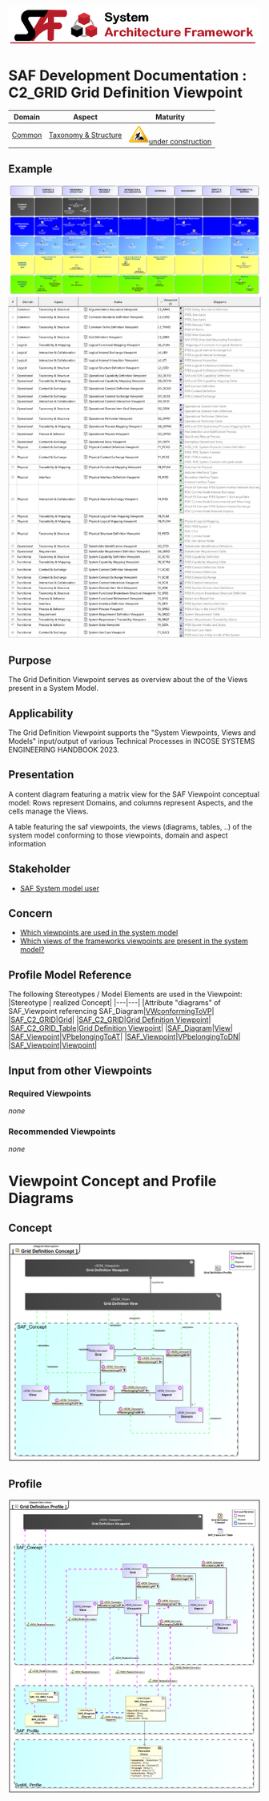 ![System Architecture Framework](../../diagrams/Banner_SAF.png)
# SAF Development Documentation : **C2_GRID** Grid Definition Viewpoint
|**Domain**|**Aspect**|**Maturity**|
| --- | --- | --- |
|[Common](../../domains.md#Domain-Common)|[Taxonomy & Structure](../../aspects.md#Aspect-Taxonomy-&-Structure)|![Under Construction](../../diagrams/Under_construction_icon-yellow.svg )[under construction](../../using-saf/maturity.md#under-construction)|
## Example
![Grid-Definition-Viewpoint-primary-example.svg](../../diagrams/vp-examples/Grid-Definition-Viewpoint-primary-example.svg)
![Grid-Definition-Viewpoint-primary-example-1.svg](../../diagrams/vp-examples/Grid-Definition-Viewpoint-primary-example-1.svg)
## Purpose
The Grid Definition Viewpoint serves as overview about the of the Views present in a System Model.
## Applicability
The Grid Definition Viewpoint supports the "System Viewpoints, Views and Models" input/output of various Technical Processes in INCOSE SYSTEMS ENGINEERING HANDBOOK 2023.
## Presentation
A content diagram featuring a matrix view for the SAF Viewpoint conceptual model: Rows represent Domains, and columns represent Aspects, and the cells manage the Views.

A table featuring the saf viewpoints, the views (diagrams, tables, ..) of the system model conforming to those viewpoints, domain and aspect information

## Stakeholder
* [SAF System model user](../../stakeholders.md#SAF-System-model-user)
## Concern
* [Which viewpoints are used in the system model](../../concerns.md#_2021x_2_8710274_1696579743010_350358_24968)
* [Which views of the frameworks viewpoints are present in the system model?](../../concerns.md#_2024x_26f0132_1719133841790_534930_15826)
## Profile Model Reference
The following Stereotypes / Model Elements are used in the Viewpoint:
|Stereotype | realized Concept|
|---|---|
|Attribute "diagrams" of SAF_Viewpoint referencing SAF_Diagram|[VWconformingToVP](../concept/concepts.md#VWconformingToVP)|
|[SAF_C2_GRID](../../stereotypes.md#SAF_C2_GRID)|[Grid](../concept/concepts.md#Grid)|
|[SAF_C2_GRID](../../stereotypes.md#SAF_C2_GRID)|[Grid Definition Viewpoint](../concept/concepts.md#Grid-Definition-Viewpoint)|
|[SAF_C2_GRID_Table](../../stereotypes.md#SAF_C2_GRID_Table)|[Grid Definition Viewpoint](../concept/concepts.md#Grid-Definition-Viewpoint)|
|[SAF_Diagram](../../stereotypes.md#SAF_Diagram)|[View](../concept/concepts.md#View)|
|[SAF_Viewpoint](../../stereotypes.md#SAF_Viewpoint)|[VPbelongingToAT](../concept/concepts.md#VPbelongingToAT)|
|[SAF_Viewpoint](../../stereotypes.md#SAF_Viewpoint)|[VPbelongingToDN](../concept/concepts.md#VPbelongingToDN)|
|[SAF_Viewpoint](../../stereotypes.md#SAF_Viewpoint)|[Viewpoint](../concept/concepts.md#Viewpoint)|
## Input from other Viewpoints
### Required Viewpoints
*none*
### Recommended Viewpoints
*none*
# Viewpoint Concept and Profile Diagrams
## Concept
![Grid Definition Concept](diagrams/Grid-Definition-Concept.svg)
## Profile
![Grid Definition Profile](diagrams/Grid-Definition-Profile.svg)

